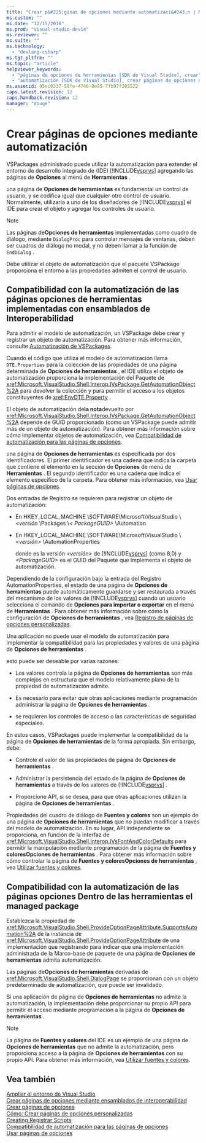 ```yaml
---
title: "Crear p&#225;ginas de opciones mediante automatizaci&#243;n | Microsoft Docs"
ms.custom: ""
ms.date: "12/15/2016"
ms.prod: "visual-studio-dev14"
ms.reviewer: ""
ms.suite: ""
ms.technology: 
  - "devlang-csharp"
ms.tgt_pltfrm: ""
ms.topic: "article"
helpviewer_keywords: 
  - "páginas de opciones de herramientas [SDK de Visual Studio], crear"
  - "automatización [SDK de Visual Studio], crear páginas de opciones de herramientas"
ms.assetid: 05ec0337-58fe-4746-8e85-7fb97f285522
caps.latest.revision: 12
caps.handback.revision: 12
manager: "douge"
---
```

# Crear p&#225;ginas de opciones mediante automatizaci&#243;n
VSPackages administrado puede utilizar la automatización para extender el entorno de desarrollo integrado de \(IDE\) [!INCLUDE[vsprvs](../assembler/masm/includes/vsprvs_md.md)] agregando las páginas de **Opciones** al menú de **Herramientas** .  
  
 una página de **Opciones de herramientas** es fundamental un control de usuario, y se codifica igual que cualquier otro control de usuario.  Normalmente, utilizaría a uno de los diseñadores de [!INCLUDE[vsprvs](../assembler/masm/includes/vsprvs_md.md)] el IDE para crear el objeto y agregar los controles de usuario.  
  
> [!NOTE]
>  Las páginas de**Opciones de herramientas** implementadas como cuadro de diálogo, mediante `DialogProc` para controlar mensajes de ventanas, deben ser cuadros de diálogo no modal, y no deben llamar a la función de `EndDialog` .  
  
 Debe utilizar el objeto de automatización que el paquete VSPackage proporciona el entorno a las propiedades admiten el control de usuario.  
  
## Compatibilidad con la automatización de las páginas opciones de herramientas implementadas con ensamblados de Interoperabilidad  
 Para admitir el modelo de automatización, un VSPackage debe crear y registrar un objeto de automatización.  Para obtener más información, consulte [Automatización de VSPackages](../Topic/Providing%20Automation%20for%20VSPackages.md).  
  
 Cuando el código que utiliza el modelo de automatización llama `DTE.Properties` para la colección de las propiedades de una página determinada de **Opciones de herramientas** , el IDE utiliza el objeto de automatización proporciona la implementación del Paquete de <xref:Microsoft.VisualStudio.Shell.Interop.IVsPackage.GetAutomationObject%2A> para devolver la colección y para permitir el acceso a los objetos constituyentes de <xref:EnvDTE.Property> .  
  
 El objeto de automatización de**la nota**devuelto por <xref:Microsoft.VisualStudio.Shell.Interop.IVsPackage.GetAutomationObject%2A> depende de GUID proporcionado \(como un VSPackage puede admitir más de un objeto de automatización\).  Para obtener más información sobre cómo implementar objetos de automatización, vea [Compatibilidad de automatización para las páginas de opciones](../Topic/Automation%20Support%20for%20Options%20Pages.md).  
  
 una página de **Opciones de herramientas** es especificada por dos identificadores.  El primer identificador es una cadena que indica la carpeta que contiene el elemento en la sección de **Opciones** de menú de **Herramientas** .  El segundo identificador es una cadena que indica el elemento específico de la carpeta.  Para obtener más información, vea [Usar páginas de opciones](../misc/using-options-pages.md).  
  
 Dos entradas de Registro se requieren para registrar un objeto de automatización:  
  
-   En HKEY\_LOCAL\_MACHINE \\SOFTWARE\\Microsoft\\VisualStudio \\*\<versión* \\Packages \\*\< PackageGUID\>* \\Automation  
  
-   En HKEY\_LOCAL\_MACHINE \\SOFTWARE\\Microsoft\\VisualStudio \\ *\<versión\>* \\AutomationProperties  
  
     donde es la versión  *\<versión\>*  de [!INCLUDE[vsprvs](../assembler/masm/includes/vsprvs_md.md)] \(como 8,0\) y  *\<PackageGUID\>*  es el GUID del Paquete que implementa el objeto de automatización.  
  
 Dependiendo de la configuración bajo la entrada del Registro AutomationProperties, el estado de una página de **Opciones de herramientas** puede automáticamente guardarse y ser restaurada a través del mecanismo de los valores de [!INCLUDE[vsprvs](../assembler/masm/includes/vsprvs_md.md)] cuando un usuario selecciona el comando de **Opciones para importar o exportar** en el menú de **Herramientas** .  Para obtener más información sobre cómo la configuración de **Opciones de herramientas** , vea [Registro de páginas de opciones personalizadas](../misc/registering-custom-options-pages.md).  
  
 Una aplicación no puede usar el modelo de automatización para implementar la compatibilidad para las propiedades y valores de una página de **Opciones de herramientas** .  
  
 esto puede ser deseable por varias razones:  
  
-   Los valores controla la página de **Opciones de herramientas** son más complejos en estructura que el modelo relativamente plano de la propiedad de automatización admite.  
  
-   Es necesario para evitar que otras aplicaciones mediante programación administrar la página de **Opciones de herramientas** .  
  
-   se requieren los controles de acceso o las características de seguridad especiales.  
  
 En estos casos, VSPackages puede implementar la compatibilidad de la página de **Opciones de herramientas** de la forma apropiada.  Sin embargo, debe:  
  
-   Controle el valor de las propiedades de página de **Opciones de herramientas** .  
  
-   Administrar la persistencia del estado de la página de **Opciones de herramientas** a través de los valores de [!INCLUDE[vsprvs](../assembler/masm/includes/vsprvs_md.md)] .  
  
-   Proporcione API, si se desea, para que otras aplicaciones utilizan la página de **Opciones de herramientas** .  
  
 Propiedades del cuadro de diálogo de **Fuentes y colores** son un ejemplo de una página de **Opciones de herramientas** que no puedan modificar a través del modelo de automatización.  En su lugar, API independiente se proporciona, en función de la interfaz de <xref:Microsoft.VisualStudio.Shell.Interop.IVsFontAndColorDefaults> para permitir la manipulación mediante programación de la página de **Fuentes y coloresOpciones de herramientas** .  Para obtener más información sobre cómo controlar la página de **Fuentes y coloresOpciones de herramientas** , vea [Utilizar fuentes y colores](../Topic/Using%20Fonts%20and%20Colors.md).  
  
## Compatibilidad con la automatización de las páginas opciones Dentro de las herramientas el managed package  
 Establezca la propiedad de <xref:Microsoft.VisualStudio.Shell.ProvideOptionPageAttribute.SupportsAutomation%2A> de la instancia de <xref:Microsoft.VisualStudio.Shell.ProvideOptionPageAttribute> de una implementación que registrando para indicar que una implementación administrada de la Marco\-base de paquete de una página de **Opciones de herramientas** admita automatización.  
  
 Las páginas de**Opciones de herramientas** derivadas de <xref:Microsoft.VisualStudio.Shell.DialogPage> se proporcionan con un objeto predeterminado de automatización, que puede ser invalidado.  
  
 Si una aplicación de página de **Opciones de herramientas** no admite la automatización, la implementación debe proporcionar su propio API para permitir el acceso mediante programación a la página de **Opciones de herramientas** .  
  
> [!NOTE]
>  La página de **Fuentes y colores** del IDE es un ejemplo de una página de **Opciones de herramientas** que no admite la automatización, pero proporciona acceso a la página de **Opciones de herramientas** con su propio API.  Para obtener más información, vea [Utilizar fuentes y colores](../Topic/Using%20Fonts%20and%20Colors.md).  
  
## Vea también  
 [Ampliar el entorno de Visual Studio](../Topic/Extending%20the%20Visual%20Studio%20Environment.md)   
 [Crear páginas de opciones mediante ensamblados de interoperabilidad](../misc/creating-options-pages-by-using-interop-assemblies.md)   
 [Crear páginas de opciones](../Topic/Creating%20Options%20Pages.md)   
 [Cómo: Crear páginas de opciones personalizadas](../Topic/How%20to:%20Create%20Custom%20Options%20Pages.md)   
 [Creating Registrar Scripts](../atl/creating-registrar-scripts.md)   
 [Compatibilidad de automatización para las páginas de opciones](../Topic/Automation%20Support%20for%20Options%20Pages.md)   
 [Usar páginas de opciones](../misc/using-options-pages.md)